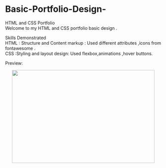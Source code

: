 # Basic-Portfolio-Design-

HTML and CSS Portfolio<br>
Welcome to my HTML and CSS portfolio basic design .

Skills Demonstrated <br>
HTML : Structure and Content markup : Used different attributes ,icons from fontawesome .<br>
CSS :Styling and layout design: Used flexbox,animations ,hover buttons.<br>

Preview:<br>
<p align="center">
  <img width="460" height="300" src="![Portfolio](https://github.com/user-attachments/assets/f82317b0-a6d5-4dfb-ad38-21d92639ca83)
">
</p>


